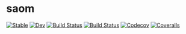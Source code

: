 # saom

[![Stable](https://img.shields.io/badge/docs-stable-blue.svg)](https://rbirkelbach.github.io/saom.jl/stable)
[![Dev](https://img.shields.io/badge/docs-dev-blue.svg)](https://rbirkelbach.github.io/saom.jl/dev)
[![Build Status](https://travis-ci.com/rbirkelbach/saom.jl.svg?branch=master)](https://travis-ci.com/rbirkelbach/saom.jl)
[![Build Status](https://ci.appveyor.com/api/projects/status/github/rbirkelbach/saom.jl?svg=true)](https://ci.appveyor.com/project/rbirkelbach/saom-jl)
[![Codecov](https://codecov.io/gh/rbirkelbach/saom.jl/branch/master/graph/badge.svg)](https://codecov.io/gh/rbirkelbach/saom.jl)
[![Coveralls](https://coveralls.io/repos/github/rbirkelbach/saom.jl/badge.svg?branch=master)](https://coveralls.io/github/rbirkelbach/saom.jl?branch=master)
